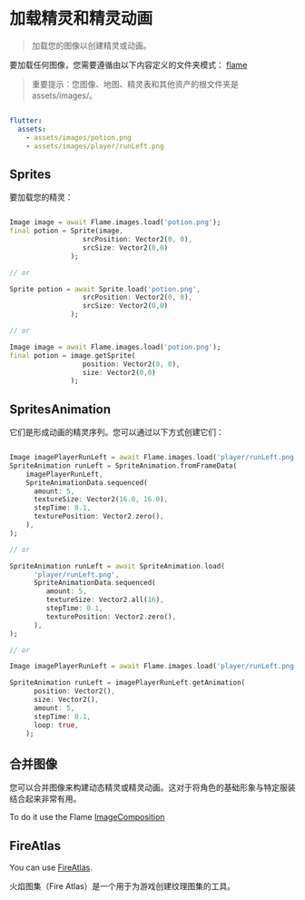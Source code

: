 # 加载精灵和精灵动画

> 加载您的图像以创建精灵或动画。

要加载任何图像，您需要遵循由以下内容定义的文件夹模式： [flame](https://docs.flame-engine.org/main/flame/rendering/images.html) 

> 重要提示：您图像、地图、精灵表和其他资产的根文件夹是 assets/images/。

```yaml

flutter:
  assets:
    - assets/images/potion.png
    - assets/images/player/runLeft.png
```

## Sprites

要加载您的精灵：

```dart

Image image = await Flame.images.load('potion.png');
final potion = Sprite(image,
                  srcPosition: Vector2(0, 0),
                  srcSize: Vector2(0,0)
               );

// or

Sprite potion = await Sprite.load('potion.png',
                  srcPosition: Vector2(0, 0),
                  srcSize: Vector2(0,0)
               );

// or 

Image image = await Flame.images.load('potion.png');
final potion = image.getSprite(
                  position: Vector2(0, 0),
                  size: Vector2(0,0)
               );

```

## SpritesAnimation

它们是形成动画的精灵序列。您可以通过以下方式创建它们：

```dart

Image imagePlayerRunLeft = await Flame.images.load('player/runLeft.png');
SpriteAnimation runLeft = SpriteAnimation.fromFrameData(
    imagePlayerRunLeft,
    SpriteAnimationData.sequenced(
      amount: 5,
      textureSize: Vector2(16.0, 16.0),
      stepTime: 0.1,
      texturePosition: Vector2.zero(),
    ),
);

// or

SpriteAnimation runLeft = await SpriteAnimation.load(
      'player/runLeft.png',
      SpriteAnimationData.sequenced(
         amount: 5,
         textureSize: Vector2.all(16),
         stepTime: 0.1,
         texturePosition: Vector2.zero(),
      ),
);

// or

Image imagePlayerRunLeft = await Flame.images.load('player/runLeft.png');

SpriteAnimation runLeft = imagePlayerRunLeft.getAnimation(
      position: Vector2(),
      size: Vector2(),
      amount: 5,
      stepTime: 0.1,
      loop: true,
    );

```


## 合并图像

您可以合并图像来构建动态精灵或精灵动画。这对于将角色的基础形象与特定服装结合起来非常有用。

To do it use the Flame [ImageComposition](https://docs.flame-engine.org/latest/flame/rendering/images.html#imagecomposition)


## FireAtlas

You can use [FireAtlas](https://github.com/flame-engine/fire-atlas).

火焰图集（Fire Atlas）是一个用于为游戏创建纹理图集的工具。